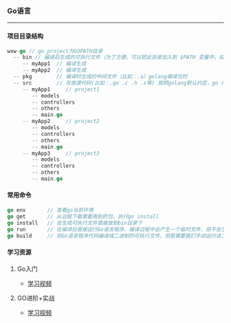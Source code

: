 ### Go语言

---

#### **项目目录结构**
```go
wxw-go // go_project为GOPATH目录
  -- bin // 编译后生成的可执行文件（为了方便，可以把此目录加入到 $PATH 变量中，如果有多个gopath，那么使用${GOPATH//://bin:}/bin添加所有的bin目录）
     -- myApp1  // 编译生成
     -- myApp2  // 编译生成
  -- pkg        // 编译时生成的中间文件（比如：.a）golang编译包时
  -- src        // 存放源代码(比如：.go .c .h .s等) 按照golang默认约定，go run，go install等命令的当前工作路径（即在此路径下执行上述命令）
     -- myApp1     // project1
        -- models
        -- controllers
        -- others
        -- main.go 
     -- myApp2     // project2
        -- models
        -- controllers
        -- others
        -- main.go 
     -- myApp3     // project3
        -- models
        -- controllers
        -- others
        -- main.go 
```

#### **常用命令**

```go
go env       // 查看go当前环境
go get       // 从远程下载需要用到的包、执行go install
go install   // 会生成可执行文件直接放到bin目录下
go run       // 在编译后直接运行Go语言程序，编译过程中会产生一个临时文件，但不会生成可执行文件
go build     // 将Go语言程序代码编译成二进制的可执行文件，但是需要我们手动运行该二进制文件；
```
  
#### **学习资源**   
1. Go入门
   - [学习视频](https://www.bilibili.com/video/BV1h7411x7JB?p=14)        
  
2. GO进阶+实战
   - [学习视频](https://www.bilibili.com/video/bv1FV411r7m8/?spm_id_from=333.788.b_636f6d6d656e74.26)      
   
   